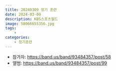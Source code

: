 ```yaml
---
title: 20240309 정기 훈련
date: 2024-03-09
description: KBS스포츠월드
image: 58066655356.jpg
tags:
    - 
categories:
    - 정기훈련
---
```


- 참가자: https://band.us/band/93484357/post/58
- 앨범: https://band.us/band/93484357/post/99